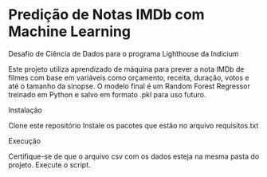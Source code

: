 # Predição de Notas IMDb com Machine Learning
Desafio de Ciência de Dados para o programa Lighthouse da Indicium

Este projeto utiliza aprendizado de máquina para prever a nota IMDb de filmes com base em variáveis como orçamento, receita, duração, votos e até o tamanho da sinopse.
O modelo final é um Random Forest Regressor treinado em Python e salvo em formato .pkl para uso futuro.

Instalação

Clone este repositório
Instale os pacotes que estão no arquivo requisitos.txt

Execução

Certifique-se de que o arquivo csv com os dados esteja na mesma pasta do projeto.
Execute o script.
